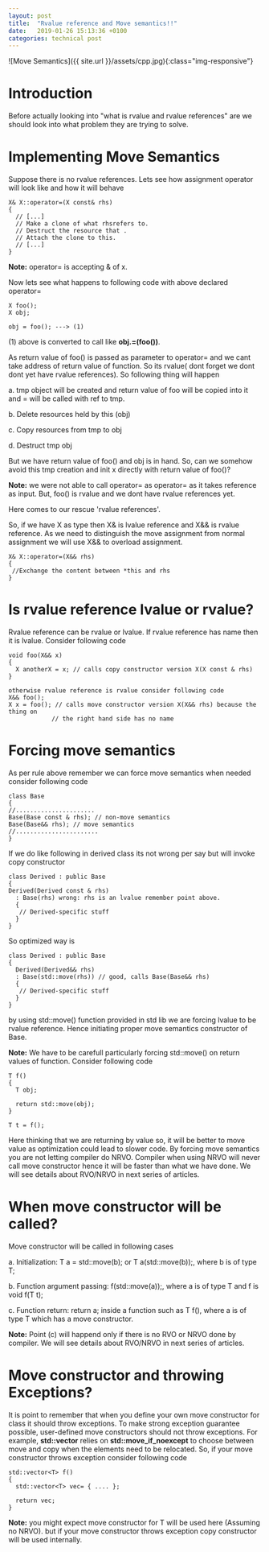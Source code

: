 ```yaml
---
layout: post
title:  "Rvalue reference and Move semantics!!"
date:   2019-01-26 15:13:36 +0100
categories: technical post
---
```


![Move Semantics]({{ site.url }}/assets/cpp.jpg){:class="img-responsive"}

**Introduction**
=====================================================================================================================================
Before actually looking into "what is rvalue and rvalue references" are we should look into what problem they are trying to solve.

**Implementing Move Semantics**
=====================================================================================================================================
Suppose there is no rvalue references.
Lets see how assignment operator will look like and how it will behave

~~~~~~~~~~~~~~~~~~~~~~~~~~~~~~~~~~~
X& X::operator=(X const& rhs)
{
  // [...]
  // Make a clone of what rhsrefers to.
  // Destruct the resource that . 
  // Attach the clone to this.
  // [...]
}
~~~~~~~~~~~~~~~~~~~~~~~~~~~~~~~~~~~

**Note:** operator= is accepting & of x.

Now lets see what happens to following code with above declared operator=

~~~~~~~~~~~~~~~~~~~~~~~~~~~~~~~~~~~
X foo();
X obj;

obj = foo(); ---> (1)
~~~~~~~~~~~~~~~~~~~~~~~~~~~~~~~~~~~

(1) above is converted to call like **obj.=(foo())**.

As return value of foo() is passed as parameter to operator= and we cant take address of return value of function.
So its rvalue( dont forget we dont dont yet have rvalue references).
So following thing will happen

a. tmp object will be created and return value of foo will be copied into it and = will be called with ref to tmp.

b. Delete resources held by this (obj)

c. Copy resources from tmp to obj

d. Destruct tmp obj

But we have return value of foo() and obj is in hand.
So, can we somehow avoid this tmp creation and init x directly with return value of foo()?

**Note:** 
we were not able to call operator= as operator= as it takes reference as input.
But, foo() is rvalue and we dont have rvalue references yet.

Here comes to our rescue 'rvalue references'.

So, if we have X as type then X& is lvalue reference and X&& is rvalue reference.
As we need to distinguish the move assignment from normal assignment we will use X&& to overload assignment.

~~~~~~~~~~~~~~~~~~~~~~~~~~~~~~~~~~~
X& X::operator=(X&& rhs)
{
 //Exchange the content between *this and rhs
}
~~~~~~~~~~~~~~~~~~~~~~~~~~~~~~~~~~~

**Is rvalue reference lvalue or rvalue?**
=====================================================================================================================================
Rvalue reference can be rvalue or lvalue.
If rvalue reference has name then it is lvalue.
Consider following code 

~~~~~~~~~~~~~~~~~~~~~~~~~~~~~~~~~~~
void foo(X&& x)
{
  X anotherX = x; // calls copy constructor version X(X const & rhs)
}

otherwise rvalue reference is rvalue consider following code 
X&& foo();
X x = foo(); // calls move constructor version X(X&& rhs) because the thing on
            // the right hand side has no name
~~~~~~~~~~~~~~~~~~~~~~~~~~~~~~~~~~~

**Forcing move semantics**
=====================================================================================================================================
As per rule above remember we can force move semantics when needed 
consider following code

~~~~~~~~~~~~~~~~~~~~~~~~~~~~~~~~~~~
class Base
{
//......................
Base(Base const & rhs); // non-move semantics
Base(Base&& rhs); // move semantics
//.......................
}
~~~~~~~~~~~~~~~~~~~~~~~~~~~~~~~~~~~

If we do like following in derived class its not wrong per say but will invoke copy constructor

~~~~~~~~~~~~~~~~~~~~~~~~~~~~~~~~~~~
class Derived : public Base
{
Derived(Derived const & rhs) 
  : Base(rhs) wrong: rhs is an lvalue remember point above.
  {
   // Derived-specific stuff
  }
}

~~~~~~~~~~~~~~~~~~~~~~~~~~~~~~~~~~~

So optimized way is 

~~~~~~~~~~~~~~~~~~~~~~~~~~~~~~~~~~~
class Derived : public Base
{
  Derived(Derived&& rhs) 
  : Base(std::move(rhs)) // good, calls Base(Base&& rhs)
  {
   // Derived-specific stuff
  }
}
~~~~~~~~~~~~~~~~~~~~~~~~~~~~~~~~~~~

by using std::move() function provided in std lib we are forcing lvalue to be rvalue reference. 
Hence initiating proper move semantics constructor of Base.

**Note:** 
We have to be carefull particularly forcing std::move() on return values of function.
Consider following code

~~~~~~~~~~~~~~~~~~~~~~~~~~~~~~~~~~~
T f()
{
  T obj;
  
  return std::move(obj);
}

T t = f();
~~~~~~~~~~~~~~~~~~~~~~~~~~~~~~~~~~~

Here thinking that we are returning by value so, it will be better to move value as optimization could lead to slower code.
By forcing move semantics you are not letting compiler do NRVO. 
Compiler when using NRVO will never call move constructor hence it will be faster than what we have done.
We will see details about RVO/NRVO in next series of articles.

**When move constructor will be called?**
=====================================================================================================================================
Move constructor will be called in following cases 

a. Initialization: T a = std::move(b); or T a(std::move(b));, where b is of type T;

b. Function argument passing: f(std::move(a));, where a is of type T and f is void f(T t);

c. Function return: return a; inside a function such as T f(), where a is of type T which has a move constructor.

**Note:** 
Point (c) will happend only if there is no RVO or NRVO done by compiler.
We will see details about RVO/NRVO in next series of articles.

**Move constructor and throwing Exceptions?**
=====================================================================================================================================
It is point to remember that when you define your own move constructor for class it should throw exceptions.
To make strong exception guarantee possible, user-defined move constructors should not throw exceptions. 
For example, **std::vector** relies on **std::move_if_noexcept** to choose between move and copy when the elements need to be relocated.
So, if your move constructor throws exception consider following code 

~~~~~~~~~~~~~~~~~~~~~~~~~~~~~~~~~~~
std::vector<T> f()
{
  std::vector<T> vec= { .... };
  
  return vec;
}
~~~~~~~~~~~~~~~~~~~~~~~~~~~~~~~~~~~

**Note:** 
you might expect move constructor for T will be used here (Assuming no NRVO).
but if your move constructor throws exception copy constructor will be used internally.